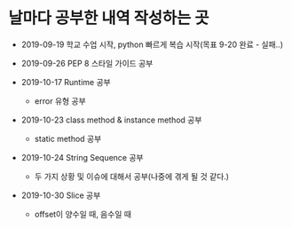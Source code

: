 # 날마다 공부한 내역 작성하는 곳

* 2019-09-19 학교 수업 시작, python 빠르게 복습 시작(목표 9-20 완료 - 실패..)

* 2019-09-26 PEP 8 스타일 가이드 공부
* 2019-10-17 Runtime 공부
  * error 유형 공부
* 2019-10-23 class method & instance method 공부
  * static method 공부
* 2019-10-24 String Sequence 공부
  * 두 가지 상황 및 이슈에 대해서 공부(나중에 겪게 될 것 같다.)
* 2019-10-30 Slice 공부
  * offset이 양수일 때, 음수일 때
